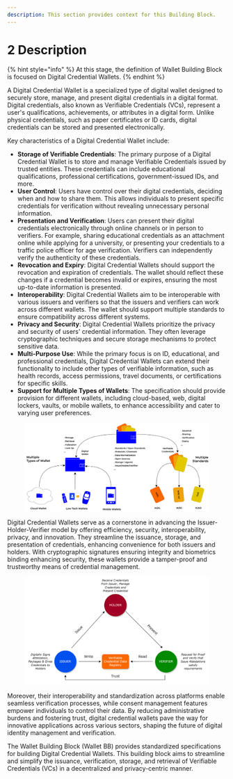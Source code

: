 ```yaml
---
description: This section provides context for this Building Block.
---
```


# 2 Description

{% hint style="info" %}
At this stage, the definition of Wallet Building Block is focused on Digital Credential Wallets.
{% endhint %}

A Digital Credential Wallet is a specialized type of digital wallet designed to securely store, manage, and present digital credentials in a digital format. Digital credentials, also known as Verifiable Credentials (VCs), represent a user's qualifications, achievements, or attributes in a digital form. Unlike physical credentials, such as paper certificates or ID cards, digital credentials can be stored and presented electronically.

Key characteristics of a Digital Credential Wallet include:

* **Storage of Verifiable Credentials**: The primary purpose of a Digital Credential Wallet is to store and manage Verifiable Credentials issued by trusted entities. These credentials can include educational qualifications, professional certifications, government-issued IDs, and more.
* **User Control**: Users have control over their digital credentials, deciding when and how to share them. This allows individuals to present specific credentials for verification without revealing unnecessary personal information.
* **Presentation and Verification**: Users can present their digital credentials electronically through online channels or in person to verifiers. For example, sharing educational credentials as an attachment online while applying for a university, or presenting your credentials to a traffic police officer for age verification. Verifiers can independently verify the authenticity of these credentials.
* **Revocation and Expiry**: Digital Credential Wallets should support the revocation and expiration of credentials. The wallet should reflect these changes if a credential becomes invalid or expires, ensuring the most up-to-date information is presented.
* **Interoperability**: Digital Credential Wallets aim to be interoperable with various issuers and verifiers so that the issuers and verifiers can work across different wallets. The wallet should support multiple standards to ensure compatibility across different systems.
* **Privacy and Security**: Digital Credential Wallets prioritize the privacy and security of users' credential information. They often leverage cryptographic techniques and secure storage mechanisms to protect sensitive data.
* **Multi-Purpose Use**: While the primary focus is on ID, educational, and professional credentials, Digital Credential Wallets can extend their functionality to include other types of verifiable information, such as health records, access permissions, travel documents, or certifications for specific skills.
* **Support for Multiple Types of Wallets**: The specification should provide provision for different wallets, including cloud-based, web, digital lockers, vaults, or mobile wallets, to enhance accessibility and cater to varying user preferences.

<figure><img src=".gitbook/assets/Wallet BB.png" alt=""><figcaption></figcaption></figure>

Digital Credential Wallets serve as a cornerstone in advancing the Issuer-Holder-Verifier model by offering efficiency, security, interoperability, privacy, and innovation. They streamline the issuance, storage, and presentation of credentials, enhancing convenience for both issuers and holders. With cryptographic signatures ensuring integrity and biometrics binding enhancing security, these wallets provide a tamper-proof and trustworthy means of credential management.&#x20;

<figure><img src=".gitbook/assets/Wallet Building Block-Page-5 (1).png" alt="" width="563"><figcaption></figcaption></figure>

Moreover, their interoperability and standardization across platforms enable seamless verification processes, while consent management features empower individuals to control their data. By reducing administrative burdens and fostering trust, digital credential wallets pave the way for innovative applications across various sectors, shaping the future of digital identity management and verification.

The Wallet Building Block (Wallet BB) provides standardized specifications for building Digital Credential Wallets. This building block aims to streamline and simplify the issuance, verification, storage, and retrieval of Verifiable Credentials (VCs) in a decentralized and privacy-centric manner.
